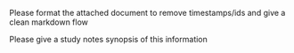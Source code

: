 Please format the attached document to remove timestamps/ids and give a clean markdown flow

Please give a study notes synopsis of this information
